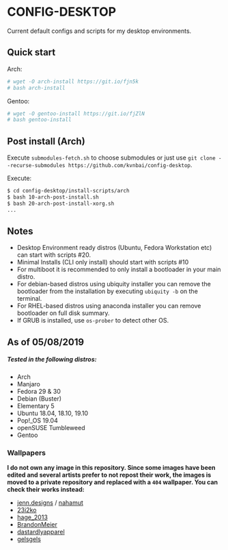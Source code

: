 # CONFIG-DESKTOP

Current default configs and scripts for my desktop environments.

## Quick start

Arch:
```sh
# wget -O arch-install https://git.io/fjn5k
# bash arch-install
```
Gentoo:
```sh
# wget -O gentoo-install https://git.io/fjZlN
# bash gentoo-install
```

## Post install (Arch)

Execute `submodules-fetch.sh` to choose submodules or just use `git clone --recurse-submodules https://github.com/kvnbai/config-desktop`.

Execute:
```sh
$ cd config-desktop/install-scripts/arch
$ bash 10-arch-post-install.sh
$ bash 20-arch-post-install-xorg.sh
...
```

## Notes
* Desktop Environment ready distros (Ubuntu, Fedora Workstation etc) can start with scripts #20.
* Minimal Installs (CLI only install) should start with scripts #10
* For multiboot it is recommended to only install a bootloader in your main distro.
* For debian-based distros using ubiquity installer you can remove the bootloader from the installation by executing `ubiquity -b` on the terminal.
* For RHEL-based distros using anaconda installer you can remove bootloader on full disk summary.
* If GRUB is installed, use `os-prober` to detect other OS.

## As of 05/08/2019
##### Tested in the following distros:
* Arch
* Manjaro
* Fedora 29 & 30
* Debian (Buster)
* Elementary 5
* Ubuntu 18.04, 18.10, 19.10
* Pop!_OS 19.04
* openSUSE Tumbleweed
* Gentoo

### Wallpapers
**I do not own any image in this repository. Since some images have been edited and several artists prefer to not repost their work, the images is moved to a private repository and replaced with a `404` wallpaper. You can check their works instead:**

* [jenn.designs](https://www.instagram.com/jenn.designs/) / [nahamut](https://www.instagram.com/nahamut/)
* [23i2ko](https://www.instagram.com/23i2ko/)
* [hage_2013](https://twitter.com/hage_2013/)
* [BrandonMeier](https://www.behance.net/BrandonMeier)
* [dastardlyapparel](https://www.instagram.com/dastardlyapparel/)
* [gelsgels](https://www.deviantart.com/gelsgels/)
